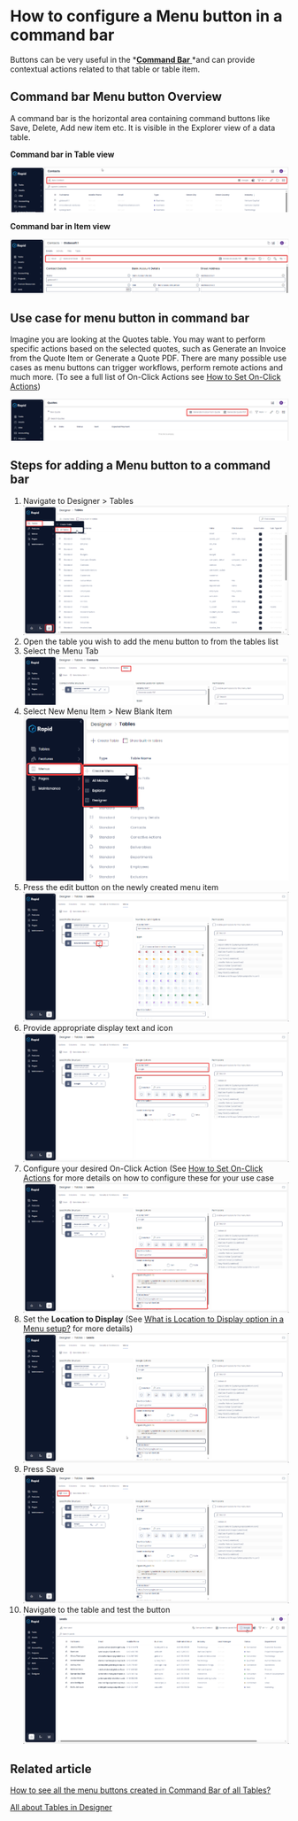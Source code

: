 # How to configure a Menu button in a command bar

Buttons can be very useful in the *[**Command Bar** ](https://docs.rapidplatform.com/books/glossary/page/command-bar)*and can provide contextual actions related to that table or table item.

## Command bar Menu button Overview

A command bar is the horizontal area containing command buttons like Save, Delete, Add new item etc. It is visible in the Explorer view of a data table.

**Command bar in Table view**

![Command bar button in table view](<Command Bar item in table view.png>)

**Command bar in Item view**

![Command bar button in item view](<Command Bar item in item view.png>)

## Use case for menu button in command bar

Imagine you are looking at the Quotes table. You may want to perform specific actions based on the selected quotes, such as Generate an Invoice from the Quote Item or Generate a Quote PDF. There are many possible use cases as menu buttons can trigger workflows, perform remote actions and much more. (To see a full list of On-Click Actions see [How to Set On-Click Actions](https://docs.rapidplatform.com/books/experiences/page/how-to-set-on-click-action-for-a-menu-item))

![Command bar button examples](<Button Examples.png>)

## Steps for adding a Menu button to a command bar

1. Navigate to Designer &gt; Tables  
    ![Navigate to Tables](<../../../Navigate to Tables.png>)
2. Open the table you wish to add the menu button to from the tables list
3. Select the Menu Tab  
    ![Navigate to the menu tab](<../../Navigate to Table Menus.png>)
4. Select New Menu Item &gt; New Blank Item  
    ![Create new menu item](<../../Create a Menu.png>)
5. Press the edit button on the newly created menu item  
    ![Edit the new menu item](<Edit the new menu item.png>)
6. Provide appropriate display text and icon  
    ![Set title and icon](<Configure title and icon.png>)
7. Configure your desired On-Click Action (See [How to Set On-Click Actions](https://docs.rapidplatform.com/books/experiences/page/how-to-set-on-click-action-for-a-menu-item) for more details on how to configure these for your use case  
    ![Configure the on-click action](<Configure on-click action.png>)
8. Set the **Location to Display** (See [What is Location to Display option in a Menu setup?](https://docs.rapidplatform.com/books/experiences/page/what-is-location-to-display-option-in-a-menu-setup) for more details)  
    ![Set location to display](<Set location to display.png>)
9. Press Save  
    ![Save the menu](<Save the Menu.png>)
10. Navigate to the table and test the button  
    ![Test the button in Explorer](<Test the new button in Explorer.png>)

## Related article

[How to see all the menu buttons created in Command Bar of all Tables?](https://docs.rapidplatform.com/books/experiences/page/where-to-find-a-list-of-all-menu-buttons-created-for-command-bars-across-data-tables "Where to find a list of all Menu buttons created for Command Bars across data tables?")

[All about Tables in Designer](https://docs.rapidplatform.com/books/experiences/page/all-about-tables-in-designer "All about Tables in Designer")
